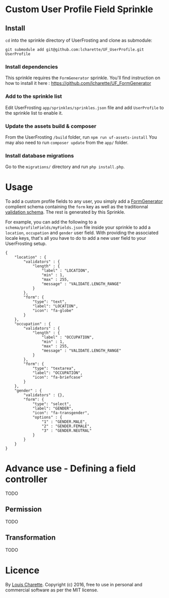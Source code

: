 # Custom User Profile Field Sprinkle


## Install
`cd` into the sprinkle directory of UserFrosting and clone as submodule:
```
git submodule add git@github.com:lcharette/UF_UserProfile.git UserProfile
```

### Install dependencies
This sprinkle requires the `FormGenerator` sprinkle. You'll find instruction on how to install it here : https://github.com/lcharette/UF_FormGenerator

### Add to the sprinkle list
Edit UserFrosting `app/sprinkles/sprinkles.json` file and add `UserProfile` to the sprinkle list to enable it.

### Update the assets build & composer
From the UserFrosting `/build` folder, run `npm run uf-assets-install`
You may also need to run `composer update` from the `app/` folder.

### Install database migrations
Go to the `migrations/` directory and run `php install.php`.

# Usage

To add a custom profile fields to any user, you simply add a [FormGenerator](https://github.com/lcharette/UF_FormGenerator) complient schema containing the `form` key as well as the traditionnal [validation schema](https://learn.userfrosting.com/routes-and-controllers/client-input/validation). The rest is generated by this Sprinkle.

For example, you can add the following to a `schema/profileFields/myFields.json` file inside your sprinkle to add a `location`, `occupation` and `gender` user field. With providing the associated locale keys, that's all you have to do to add a new user field to your UserFrosting setup.
```
{
    "location" : {
        "validators" : {
            "length" : {
                "label" : "LOCATION",
                "min" : 1,
                "max" : 255,
                "message" : "VALIDATE.LENGTH_RANGE"
            }
        },
        "form": {
            "type": "text",
            "label": "LOCATION",
            "icon": "fa-globe"
        }
    },
    "occupation" : {
        "validators" : {
            "length" : {
                "label" : "OCCUPATION",
                "min" : 1,
                "max" : 255,
                "message" : "VALIDATE.LENGTH_RANGE"
            }
        },
        "form": {
            "type": "textarea",
            "label": "OCCUPATION",
            "icon": "fa-briefcase"
        }
    },
    "gender" : {
        "validators" : {},
        "form": {
            "type": "select",
            "label": "GENDER",
            "icon": "fa-transgender",
            "options" : {
                "1" : "GENDER.MALE",
                "2" : "GENDER.FEMALE",
                "3" : "GENDER.NEUTRAL"
            }
        }
    }
}
```

# Advance use - Defining a field controller
TODO

## Permission
TODO

## Transformation
TODO

# Licence
By [Louis Charette](https://github.com/lcharette). Copyright (c) 2016, free to use in personal and commercial software as per the MIT license.

